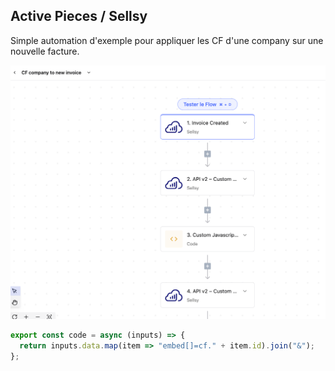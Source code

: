 ## Active Pieces / Sellsy
Simple automation d'exemple pour appliquer les CF d'une company sur une nouvelle facture.

![image info](./pic.png)

```javascript
export const code = async (inputs) => {
  return inputs.data.map(item => "embed[]=cf." + item.id).join("&");
};
```